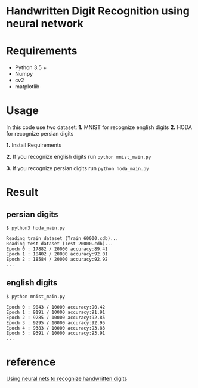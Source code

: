 
# Handwritten Digit Recognition using neural network


# Requirements
* Python 3.5 +
* Numpy 
* cv2
* matplotlib

# Usage
In this code use two dataset:
**1.** MNIST for recognize english digits
**2.** HODA for recognize persian digits


**1.** Install Requirements

**2.** If you recognize english digits run ```python mnist_main.py```

**3.** If you recognize persian digits run ```python hoda_main.py```


# Result

## persian digits
```
$ python3 hoda_main.py 

Reading train dataset (Train 60000.cdb)...
Reading test dataset (Test 20000.cdb)...
Epoch 0 : 17882 / 20000 accuracy:89.41 
Epoch 1 : 18402 / 20000 accuracy:92.01 
Epoch 2 : 18584 / 20000 accuracy:92.92 
...

```
## english digits
```
$ python mnist_main.py

Epoch 0 : 9043 / 10000 accuracy:90.42
Epoch 1 : 9191 / 10000 accuracy:91.91 
Epoch 2 : 9285 / 10000 accuracy:92.85 
Epoch 3 : 9295 / 10000 accuracy:92.95 
Epoch 4 : 9383 / 10000 accuracy:93.83 
Epoch 5 : 9391 / 10000 accuracy:93.91
...

```

# reference
[Using neural nets to recognize handwritten digits](http://neuralnetworksanddeeplearning.com/chap1.html)